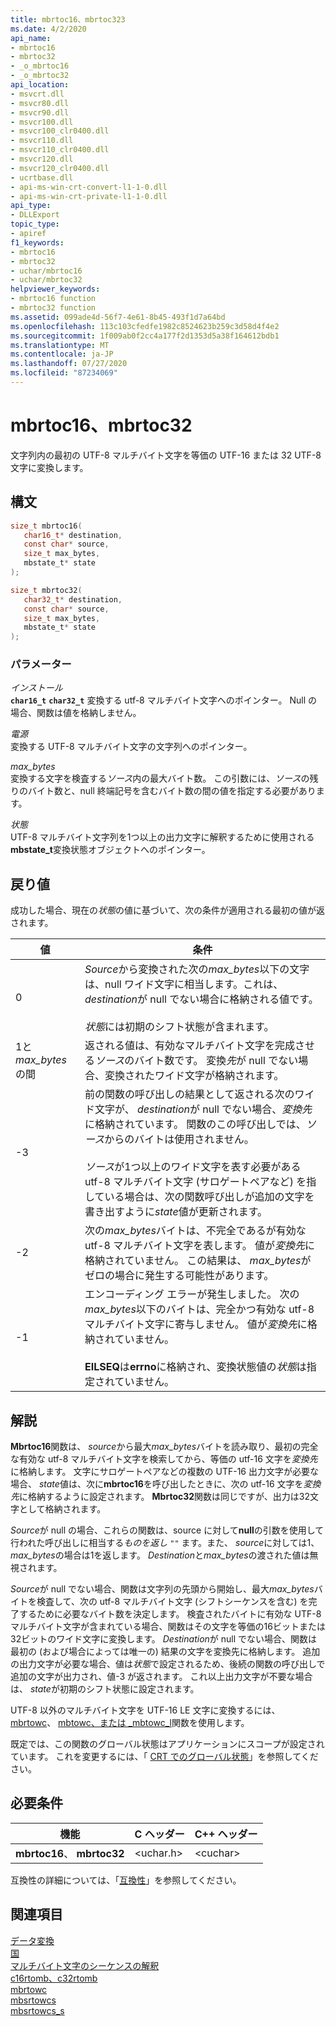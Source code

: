 ```yaml
---
title: mbrtoc16、mbrtoc323
ms.date: 4/2/2020
api_name:
- mbrtoc16
- mbrtoc32
- _o_mbrtoc16
- _o_mbrtoc32
api_location:
- msvcrt.dll
- msvcr80.dll
- msvcr90.dll
- msvcr100.dll
- msvcr100_clr0400.dll
- msvcr110.dll
- msvcr110_clr0400.dll
- msvcr120.dll
- msvcr120_clr0400.dll
- ucrtbase.dll
- api-ms-win-crt-convert-l1-1-0.dll
- api-ms-win-crt-private-l1-1-0.dll
api_type:
- DLLExport
topic_type:
- apiref
f1_keywords:
- mbrtoc16
- mbrtoc32
- uchar/mbrtoc16
- uchar/mbrtoc32
helpviewer_keywords:
- mbrtoc16 function
- mbrtoc32 function
ms.assetid: 099ade4d-56f7-4e61-8b45-493f1d7a64bd
ms.openlocfilehash: 113c103cfedfe1982c8524623b259c3d58d4f4e2
ms.sourcegitcommit: 1f009ab0f2cc4a177f2d1353d5a38f164612bdb1
ms.translationtype: MT
ms.contentlocale: ja-JP
ms.lasthandoff: 07/27/2020
ms.locfileid: "87234069"
---
```

# <a name="mbrtoc16-mbrtoc32"></a>mbrtoc16、mbrtoc32

文字列内の最初の UTF-8 マルチバイト文字を等価の UTF-16 または 32 UTF-8 文字に変換します。

## <a name="syntax"></a>構文

```C
size_t mbrtoc16(
   char16_t* destination,
   const char* source,
   size_t max_bytes,
   mbstate_t* state
);

size_t mbrtoc32(
   char32_t* destination,
   const char* source,
   size_t max_bytes,
   mbstate_t* state
);
```

### <a name="parameters"></a>パラメーター

*インストール*\
**`char16_t`** **`char32_t`** 変換する utf-8 マルチバイト文字へのポインター。 Null の場合、関数は値を格納しません。

*電源*\
変換する UTF-8 マルチバイト文字の文字列へのポインター。

*max_bytes*\
変換する文字を検査する*ソース*内の最大バイト数。 この引数には、*ソース*の残りのバイト数と、null 終端記号を含むバイト数の間の値を指定する必要があります。

*状態*\
UTF-8 マルチバイト文字列を1つ以上の出力文字に解釈するために使用される**mbstate_t**変換状態オブジェクトへのポインター。

## <a name="return-value"></a>戻り値

成功した場合、現在の*状態*の値に基づいて、次の条件が適用される最初の値が返されます。

|値|条件|
|-----------|---------------|
|0|*Source*から変換された次の*max_bytes*以下の文字は、null ワイド文字に相当します。これは、 *destination*が null でない場合に格納される値です。<br /><br /> *状態*には初期のシフト状態が含まれます。|
|1と*max_bytes*の間|返される値は、有効なマルチバイト文字を完成させる*ソース*のバイト数です。 変換*先*が null でない場合、変換されたワイド文字が格納されます。|
|-3|前の関数の呼び出しの結果として返される次のワイド文字が、 *destination*が null でない場合、*変換先*に格納されています。 関数のこの呼び出しでは、*ソース*からのバイトは使用されません。<br /><br /> *ソース*が1つ以上のワイド文字を表す必要がある utf-8 マルチバイト文字 (サロゲートペアなど) を指している場合は、次の関数呼び出しが追加の文字を書き出すように*state*値が更新されます。|
|-2|次の*max_bytes*バイトは、不完全であるが有効な utf-8 マルチバイト文字を表します。 値が*変換先*に格納されていません。 この結果は、 *max_bytes*がゼロの場合に発生する可能性があります。|
|-1|エンコーディング エラーが発生しました。 次の*max_bytes*以下のバイトは、完全かつ有効な utf-8 マルチバイト文字に寄与しません。 値が*変換先*に格納されていません。<br /><br /> **EILSEQ**は**errno**に格納され、変換状態値の*状態*は指定されていません。|

## <a name="remarks"></a>解説

**Mbrtoc16**関数は、 *source*から最大*max_bytes*バイトを読み取り、最初の完全な有効な utf-8 マルチバイト文字を検索してから、等価の utf-16 文字を*変換先*に格納します。 文字にサロゲートペアなどの複数の UTF-16 出力文字が必要な場合、 *state*値は、次に**mbrtoc16**を呼び出したときに、次の utf-16 文字を*変換先*に格納するように設定されます。 **Mbrtoc32**関数は同じですが、出力は32文字として格納されます。

*Source*が null の場合、これらの関数は、source に対して**null**の引数を使用して行われた呼び出しに相当する*ものを返し* `""` ます。また、 *source*に対しては1、 *max_bytes*の場合は1を返します。 *Destination*と*max_bytes*の渡された値は無視されます。

*Source*が null でない場合、関数は文字列の先頭から開始し、最大*max_bytes*バイトを検査して、次の utf-8 マルチバイト文字 (シフトシーケンスを含む) を完了するために必要なバイト数を決定します。 検査されたバイトに有効な UTF-8 マルチバイト文字が含まれている場合、関数はその文字を等価の16ビットまたは32ビットのワイド文字に変換します。 *Destination*が null でない場合、関数は最初の (および場合によっては唯一の) 結果の文字を変換先に格納します。 追加の出力文字が必要な場合、値は*状態*で設定されるため、後続の関数の呼び出しで追加の文字が出力され、値-3 が返されます。 これ以上出力文字が不要な場合は、 *state*が初期のシフト状態に設定されます。

UTF-8 以外のマルチバイト文字を UTF-16 LE 文字に変換するには、 [mbrtowc](mbrtowc.md)、 [mbtowc、または _mbtowc_l](mbtowc-mbtowc-l.md)関数を使用します。

既定では、この関数のグローバル状態はアプリケーションにスコープが設定されています。 これを変更するには、「 [CRT でのグローバル状態](../global-state.md)」を参照してください。

## <a name="requirements"></a>必要条件

|機能|C ヘッダー|C++ ヘッダー|
|--------------|--------------|------------------|
|**mbrtoc16**、 **mbrtoc32**|\<uchar.h>|\<cuchar>|

互換性の詳細については、「[互換性](../compatibility.md)」を参照してください。

## <a name="see-also"></a>関連項目

[データ変換](../data-conversion.md)\
[国](../locale.md)\
[マルチバイト文字のシーケンスの解釈](../interpretation-of-multibyte-character-sequences.md)\
[c16rtomb、c32rtomb](c16rtomb-c32rtomb1.md)\
[mbrtowc](mbrtowc.md)\
[mbsrtowcs](mbsrtowcs.md)\
[mbsrtowcs_s](mbsrtowcs-s.md)
